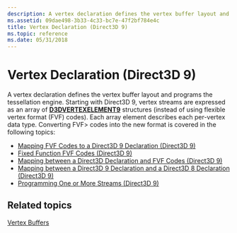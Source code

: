 ```yaml
---
description: A vertex declaration defines the vertex buffer layout and programs the tessellation engine.
ms.assetid: 09dae498-3b33-4c33-bc7e-47f2bf784e4c
title: Vertex Declaration (Direct3D 9)
ms.topic: reference
ms.date: 05/31/2018
---
```


# Vertex Declaration (Direct3D 9)

A vertex declaration defines the vertex buffer layout and programs the tessellation engine. Starting with Direct3D 9, vertex streams are expressed as an array of [**D3DVERTEXELEMENT9**](d3dvertexelement9.md) structures (instead of using flexible vertex format (FVF) codes). Each array element describes each per-vertex data type. Converting FVF> codes into the new format is covered in the following topics:

-   [Mapping FVF Codes to a Direct3D 9 Declaration (Direct3D 9)](mapping-fvf-codes-to-a-directx-9-declaration.md)
-   [Fixed Function FVF Codes (Direct3D 9)](fixed-function-fvf-codes.md)
-   [Mapping between a Direct3D Declaration and FVF Codes (Direct3D 9)](mapping-between-a-directx-9-declaration-and-fvf-codes.md)
-   [Mapping between a Direct3D 9 Declaration and a Direct3D 8 Declaration (Direct3D 9)](mapping-between-a-directx-9-declaration-and-directx-8.md)
-   [Programming One or More Streams (Direct3D 9)](programming-one-or-more-streams.md)

## Related topics

<dl> <dt>

[Vertex Buffers](vertex-buffers.md)
</dt> </dl>

 

 




